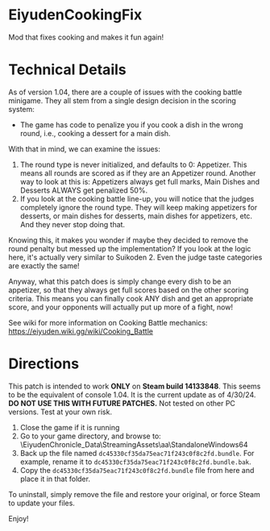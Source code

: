 # EiyudenCookingFix
Mod that fixes cooking and makes it fun again!

# Technical Details
As of version 1.04, there are a couple of issues with the cooking battle minigame. They all stem from a single design decision in the scoring system:
* The game has code to penalize you if you cook a dish in the wrong round, i.e., cooking a dessert for a main dish. 

With that in mind, we can examine the issues:
1. The round type is never initialized, and defaults to 0: Appetizer. This means all rounds are scored as if they are an Appetizer round. Another way to look at this is: Appetizers always get full marks, Main Dishes and Desserts ALWAYS get penalized 50%.
2. If you look at the cooking battle line-up, you will notice that the judges completely ignore the round type. They will keep making appetizers for desserts, or main dishes for desserts, main dishes for appetizers, etc. And they never stop doing that.
   
Knowing this, it makes you wonder if maybe they decided to remove the round penalty but messed up the implementation? If you look at the logic here, it's actually very similar to Suikoden 2. Even the judge taste categories are exactly the same!

Anyway, what this patch does is simply change every dish to be an appetizer, so that they always get full scores based on the other scoring criteria. This means you can finally cook ANY dish and get an appropriate score, and your opponents will actually put up more of a fight, now!

See wiki for more information on Cooking Battle mechanics:
https://eiyuden.wiki.gg/wiki/Cooking_Battle

# Directions
This patch is intended to work **ONLY** on **Steam build 14133848**. This seems to be the equivalent of console 1.04. It is the current update as of 4/30/24. **DO NOT USE THIS WITH FUTURE PATCHES.** Not tested on other PC versions. Test at your own risk.

1. Close the game if it is running
2. Go to your game directory, and browse to: \EiyudenChronicle_Data\StreamingAssets\aa\StandaloneWindows64
3. Back up the file named `dc45330cf35da75eac71f243c0f8c2fd.bundle`. For example, rename it to `dc45330cf35da75eac71f243c0f8c2fd.bundle.bak`.
4. Copy the `dc45330cf35da75eac71f243c0f8c2fd.bundle` file from here and place it in that folder.

To uninstall, simply remove the file and restore your original, or force Steam to update your files.

Enjoy!

